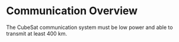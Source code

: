 # Communication Overview

The CubeSat communication system must be low power and able to transmit at least 400 km.


